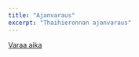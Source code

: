 ```yaml
---
title: "Ajanvaraus"
excerpt: "Thaihieronnan ajanvaraus"
---
```


<a class="slotti-book-now" 
   href="https://slotti.fi/booking/liekkiwellness"
   data-btn-theme="orange"
   data-embed="true"
   data-margin="none"
   data-header="none">
   Varaa aika
</a>
<script src="https://slotti.fi/static/js/embed.js"></script>